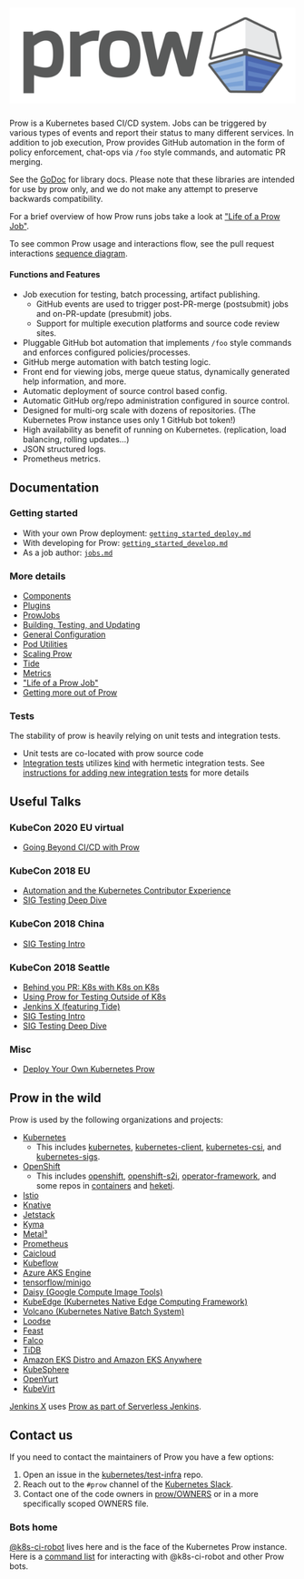 # ![Prow](logo_horizontal_solid.png)

Prow is a Kubernetes based CI/CD system. Jobs can be triggered by various types of events and report their status to many different services. In addition to job execution, Prow provides GitHub automation in the form of policy enforcement, chat-ops via `/foo` style commands, and automatic PR merging.

See the [GoDoc](https://godoc.org/k8s.io/test-infra/prow) for library docs.
Please note that these libraries are intended for use by prow only, and we do
not make any attempt to preserve backwards compatibility.

For a brief overview of how Prow runs jobs take a look at ["Life of a Prow Job"](/prow/life_of_a_prow_job.md).

To see common Prow usage and interactions flow, see the pull request interactions [sequence diagram](https://raw.githubusercontent.com/kubernetes/test-infra/master/prow/docs/pr-interactions-sequence.svg?sanitize=true).

#### Functions and Features
* Job execution for testing, batch processing, artifact publishing.
    * GitHub events are used to trigger post-PR-merge (postsubmit) jobs and on-PR-update (presubmit) jobs.
    * Support for multiple execution platforms and source code review sites.
* Pluggable GitHub bot automation that implements `/foo` style commands and enforces configured policies/processes.
* GitHub merge automation with batch testing logic.
* Front end for viewing jobs, merge queue status, dynamically generated help information, and more.
* Automatic deployment of source control based config.
* Automatic GitHub org/repo administration configured in source control.
* Designed for multi-org scale with dozens of repositories. (The Kubernetes Prow instance uses only 1 GitHub bot token!)
* High availability as benefit of running on Kubernetes. (replication, load balancing, rolling updates...)
* JSON structured logs.
* Prometheus metrics.


## Documentation

### Getting started

* With your own Prow deployment: [`getting_started_deploy.md`](/prow/getting_started_deploy.md)
* With developing for Prow: [`getting_started_develop.md`](/prow/getting_started_develop.md)
* As a job author: [`jobs.md`](/prow/jobs.md)

### More details
- [Components](/prow/cmd/README.md)
- [Plugins](/prow/plugins/README.md)
- [ProwJobs](/prow/jobs.md)
- [Building, Testing, and Updating](/prow/build_test_update.md)
- [General Configuration](/prow/config/README.md)
- [Pod Utilities](/prow/pod-utilities.md)
- [Scaling Prow](/prow/scaling.md)
- [Tide](/prow/cmd/tide/README.md)
- [Metrics](/prow/metrics/README.md)
- ["Life of a Prow Job"](/prow/life_of_a_prow_job.md)
- [Getting more out of Prow](/prow/more_prow.md)

### Tests

The stability of prow is heavily relying on unit tests and integration tests.

* Unit tests are co-located with prow source code
* [Integration tests](./test/integration) utilizes [kind](https://kind.sigs.k8s.io/) with hermetic integration tests. See [instructions for adding new integration tests](./test/integration#add-new-integration-tests) for more details

## Useful Talks

### KubeCon 2020 EU virtual

 - [Going Beyond CI/CD with Prow](https://youtu.be/qQvoImxHydk)

### KubeCon 2018 EU

- [Automation and the Kubernetes Contributor Experience](https://www.youtube.com/watch?v=BsIC7gPkH5M)
- [SIG Testing Deep Dive](https://www.youtube.com/watch?v=M32NIHRKaOI)

### KubeCon 2018 China

- [SIG Testing Intro](https://youtu.be/WFvC_VdkDFk)

### KubeCon 2018 Seattle

- [Behind you PR: K8s with K8s on K8s](https://www.youtube.com/watch?v=pz0lpl6h-Gc)
- [Using Prow for Testing Outside of K8s](https://www.youtube.com/watch?v=DBrkSC6nS8A)
- [Jenkins X (featuring Tide)](https://www.youtube.com/watch?v=IDEa8seAzVc)
- [SIG Testing Intro](https://www.youtube.com/watch?v=7-_O41W3FRU)
- [SIG Testing Deep Dive](https://www.youtube.com/watch?v=1rwiKDTJILY)

### Misc

- [Deploy Your Own Kubernetes Prow](https://www.youtube.com/watch?v=eMNwB96A1Qc)


## Prow in the wild

Prow is used by the following organizations and projects:
- [Kubernetes](https://prow.k8s.io)
  - This includes [kubernetes](https://github.com/kubernetes), [kubernetes-client](https://github.com/kubernetes-client), [kubernetes-csi](https://github.com/kubernetes-csi), and [kubernetes-sigs](https://github.com/kubernetes-sigs).
- [OpenShift](https://prow.ci.openshift.org/)
  - This includes [openshift](https://github.com/openshift), [openshift-s2i](https://github.com/openshift-s2i), [operator-framework](https://github.com/operator-framework), and some repos in [containers](https://github.com/containers) and [heketi](https://github.com/heketi).
- [Istio](https://prow.istio.io/)
- [Knative](https://prow.knative.dev/)
- [Jetstack](https://prow.build-infra.jetstack.net/)
- [Kyma](https://status.build.kyma-project.io/)
- [Metal³](https://prow.apps.test.metal3.io/)
- [Prometheus](http://prombench.prometheus.io/)
- [Caicloud](https://github.com/caicloud)
- [Kubeflow](https://github.com/kubeflow)
- [Azure AKS Engine](https://github.com/Azure/aks-engine/tree/master/.prowci)
- [tensorflow/minigo](https://github.com/tensorflow/minigo#automated-tests)
- [Daisy (Google Compute Image Tools)](https://github.com/GoogleCloudPlatform/compute-image-tools/tree/master/test-infra#prow-and-gubenator)
- [KubeEdge (Kubernetes Native Edge Computing Framework)](https://github.com/kubeedge/kubeedge)
- [Volcano (Kubernetes Native Batch System)](https://github.com/volcano-sh/volcano)
- [Loodse](https://public-prow.loodse.com/)
- [Feast](https://github.com/gojek/feast)
- [Falco](http://prow.falco.org)
- [TiDB](https://prow.tidb.io)
- [Amazon EKS Distro and Amazon EKS Anywhere](https://prow.eks.amazonaws.com/)
- [KubeSphere](https://prow.kubesphere.io)
- [OpenYurt](https://github.com/openyurtio/openyurt)
- [KubeVirt](https://prow.ci.kubevirt.io/)

[Jenkins X](https://jenkins-x.io/) uses [Prow as part of Serverless Jenkins](https://medium.com/@jdrawlings/serverless-jenkins-with-jenkins-x-9134cbfe6870).

## Contact us

If you need to contact the maintainers of Prow you have a few options:
1. Open an issue in the [kubernetes/test-infra](https://github.com/kubernetes/test-infra) repo.
1. Reach out to the `#prow` channel of the [Kubernetes Slack](https://github.com/kubernetes/community/tree/master/communication#social-media).
1. Contact one of the code owners in [prow/OWNERS](/prow/OWNERS) or in a more specifically scoped OWNERS file.

### Bots home
[@k8s-ci-robot](https://github.com/k8s-ci-robot) lives here and is the face of the Kubernetes Prow instance. Here is a [command list](https://go.k8s.io/bot-commands) for interacting with @k8s-ci-robot and other Prow bots.
